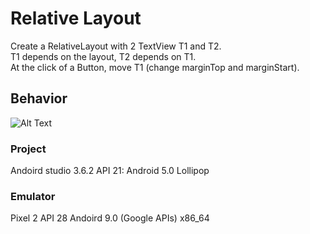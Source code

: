 # Relative Layout
Create a RelativeLayout with 2 TextView T1 and T2.  
T1 depends on the layout, T2 depends on T1.  
At the click of a Button, move T1 (change marginTop and marginStart).

## Behavior
![Alt Text](https://media.giphy.com/media/LRfgrU6iH7veYGqXKi/giphy.gif)

### Project
Andoird studio 3.6.2
API 21: Android 5.0 Lollipop 

### Emulator
Pixel 2 API 28 Andoird 9.0 (Google APIs) x86_64







